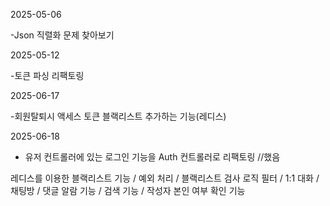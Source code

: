 2025-05-06

-Json 직렬화 문제 찾아보기

2025-05-12

-토큰 파싱 리팩토링

2025-06-17

-회원탈퇴시 액세스 토큰 블랙리스트 추가하는 기능(레디스)

2025-06-18

- 유저 컨트롤러에 있는 로그인 기능을 Auth 컨트롤러로 리팩토링 //했음



레디스를 이용한 블랙리스트 기능 /
예외 처리 /
블랙리스트 검사 로직 필터 /
1:1 대화 / 채팅방 /
댓글 알람 기능 / 검색 기능 /
작성자 본인 여부 확인 기능